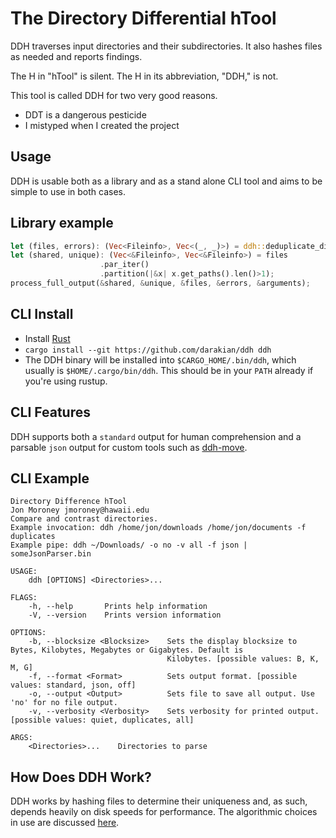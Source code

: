 # The **D**irectory **D**ifferential **h**Tool
DDH traverses input directories and their subdirectories. It also hashes files as needed and reports findings.

The H in "hTool" is silent. The H in its abbreviation, "DDH," is not.

This tool is called DDH for two very good reasons.
* DDT is a dangerous pesticide
* I mistyped when I created the project

## Usage
DDH is usable both as a library and as a stand alone CLI tool and aims to be simple to use in both cases.

## Library example
```rust
let (files, errors): (Vec<Fileinfo>, Vec<(_, _)>) = ddh::deduplicate_dirs(dirs);
let (shared, unique): (Vec<&Fileinfo>, Vec<&Fileinfo>) = files
                    .par_iter()
                    .partition(|&x| x.get_paths().len()>1);
process_full_output(&shared, &unique, &files, &errors, &arguments);
```

## CLI Install
* Install [Rust](https://www.rust-lang.org/en-US/install.html)
* `cargo install --git https://github.com/darakian/ddh ddh`
* The DDH binary will be installed into `$CARGO_HOME/.bin/ddh`, which usually is `$HOME/.cargo/bin/ddh`. This should be in your `PATH` already if you're using rustup.

## CLI Features
DDH supports both a `standard` output for human comprehension and a parsable `json` output for custom tools such as [ddh-move](https://github.com/JayWalker512/ddh-move).

## CLI Example
```
Directory Difference hTool
Jon Moroney jmoroney@hawaii.edu
Compare and contrast directories.
Example invocation: ddh /home/jon/downloads /home/jon/documents -f duplicates
Example pipe: ddh ~/Downloads/ -o no -v all -f json | someJsonParser.bin

USAGE:
    ddh [OPTIONS] <Directories>...

FLAGS:
    -h, --help       Prints help information
    -V, --version    Prints version information

OPTIONS:
    -b, --blocksize <Blocksize>    Sets the display blocksize to Bytes, Kilobytes, Megabytes or Gigabytes. Default is
                                   Kilobytes. [possible values: B, K, M, G]
    -f, --format <Format>          Sets output format. [possible values: standard, json, off]
    -o, --output <Output>          Sets file to save all output. Use 'no' for no file output.
    -v, --verbosity <Verbosity>    Sets verbosity for printed output. [possible values: quiet, duplicates, all]

ARGS:
    <Directories>...    Directories to parse
```
## How Does DDH Work?
DDH works by hashing files to determine their uniqueness and, as such, depends heavily on disk speeds for performance. The algorithmic choices in use are discussed [here](https://darakian.github.io/2018/04/02/how-many-bytes-does-it-take.html).

